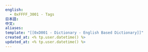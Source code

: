 ```yaml
---
english:
  - 0xFFFF_3001 - Tags
日本語: 
中文: 
aliases: 
template: "[[0xD001 - Dictionary - English Based Dictionary]]"
created_at: <% tp.user.datetime() %>
updated_at: <% tp.user.datetime() %>
---
```

